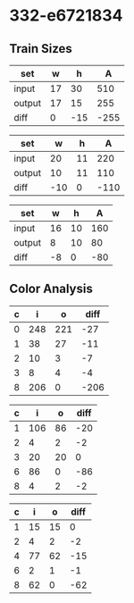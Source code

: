 # 332-e6721834
## Train Sizes

|set|w|h|A|
|---|---|---|---|
|input|17|30|510|
|output|17|15|255|
|diff|0|-15|-255|


|set|w|h|A|
|---|---|---|---|
|input|20|11|220|
|output|10|11|110|
|diff|-10|0|-110|


|set|w|h|A|
|---|---|---|---|
|input|16|10|160|
|output|8|10|80|
|diff|-8|0|-80|


## Color Analysis

|c|i|o|diff|
|---|---|---|---|
|0|248|221|-27|
|1|38|27|-11|
|2|10|3|-7|
|3|8|4|-4|
|8|206|0|-206|


|c|i|o|diff|
|---|---|---|---|
|1|106|86|-20|
|2|4|2|-2|
|3|20|20|0|
|6|86|0|-86|
|8|4|2|-2|


|c|i|o|diff|
|---|---|---|---|
|1|15|15|0|
|2|4|2|-2|
|4|77|62|-15|
|6|2|1|-1|
|8|62|0|-62|

